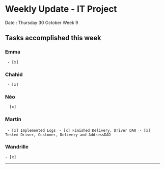 # Weekly Update - IT Project

Date : Thursday 30 October
Week 9

## Tasks accomplished this week

### Emma

` - [x]`

### Chahid

` - [x]`

### Néo 

` - [x] `

### Martin

` - [x] Implemented Logs`
` - [x] Finished Delivery, Driver DAO`
` - [x] Tested Driver, Customer, Delivery and AddressDAO`

### Wandrille

` - [x] `

---